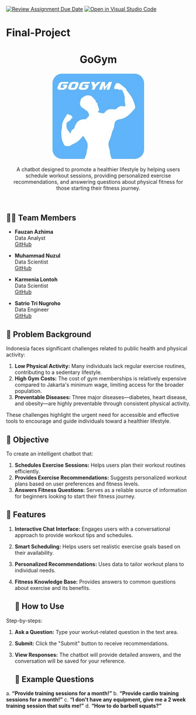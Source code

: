 [![Review Assignment Due Date](https://classroom.github.com/assets/deadline-readme-button-22041afd0340ce965d47ae6ef1cefeee28c7c493a6346c4f15d667ab976d596c.svg)](https://classroom.github.com/a/LA9oW0AR)
[![Open in Visual Studio Code](https://classroom.github.com/assets/open-in-vscode-2e0aaae1b6195c2367325f4f02e2d04e9abb55f0b24a779b69b11b9e10269abc.svg)](https://classroom.github.com/online_ide?assignment_repo_id=17188105&assignment_repo_type=AssignmentRepo)
# Final-Project

<a name="readme-top"></a>  

<div align="center">
    <h1><b>GoGym</b></h1>
    <img src="gogym.png" width="256" alt="Exercise Chatbot Logo"/>
    <p>
        A chatbot designed to promote a healthier lifestyle by helping users schedule workout sessions, providing personalized exercise recommendations, and answering questions about physical fitness for those starting their fitness journey.
    </p>
    <br>

</div>  

## 👨‍💻 **Team Members**  
- **Fauzan Azhima**  
  Data Analyst  
  [GitHub](https://github.com/fauazhima)

- **Muhammad Nuzul**  
  Data Scientist  
  [GitHub](https://github.com/mnuzulbandung)

- **Karmenia Lontoh**  
  Data Scientist  
  [GitHub](https://github.com/karenlontoh)

- **Satrio Tri Nugroho**  
  Data Engineer  
  [GitHub](https://github.com/satriotn)

## 📝 **Problem Background**  

Indonesia faces significant challenges related to public health and physical activity:  
1. **Low Physical Activity:** Many individuals lack regular exercise routines, contributing to a sedentary lifestyle.  
2. **High Gym Costs:** The cost of gym memberships is relatively expensive compared to Jakarta's minimum wage, limiting access for the broader population.  
3. **Preventable Diseases:** Three major diseases—diabetes, heart disease, and obesity—are highly preventable through consistent physical activity.  

These challenges highlight the urgent need for accessible and effective tools to encourage and guide individuals toward a healthier lifestyle.  

## 🎯 **Objective**  

To create an intelligent chatbot that:  
1. **Schedules Exercise Sessions:** Helps users plan their workout routines efficiently.  
2. **Provides Exercise Recommendations:** Suggests personalized workout plans based on user preferences and fitness levels.  
3. **Answers Fitness Questions:** Serves as a reliable source of information for beginners looking to start their fitness journey.  

## 🚀 **Features**  
1. **Interactive Chat Interface:** Engages users with a conversational approach to provide workout tips and schedules.  
2. **Smart Scheduling:** Helps users set realistic exercise goals based on their availability.  
3. **Personalized Recommendations:** Uses data to tailor workout plans to individual needs.  
4. **Fitness Knowledge Base:** Provides answers to common questions about exercise and its benefits.

   ## 🚀 **How to Use**
Step-by-steps:
1. **Ask a Question:** Type your workut-related question in the text area.
2. **Submit:** Click the "Submit" button to receive recommendations.
3. **View Responses:** The chatbot will provide detailed answers, and the conversation will be saved for your reference.

   ## 🚀 **Example Questions**  
a. **“Provide training sessions for a month!”**
b. **“Provide cardio training sessions for a month!”**
c. **“I don't have any equipment, give me a 2 week training session that suits me!”**
d. **“How to do barbell squats?”**

